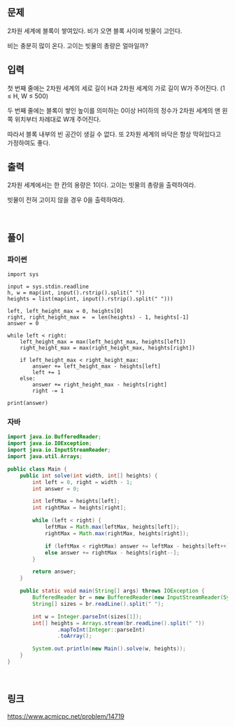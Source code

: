 ## 문제
2차원 세계에 블록이 쌓여있다. 비가 오면 블록 사이에 빗물이 고인다.

비는 충분히 많이 온다. 고이는 빗물의 총량은 얼마일까?

## 입력
첫 번째 줄에는 2차원 세계의 세로 길이 H과 2차원 세계의 가로 길이 W가 주어진다. (1 ≤ H, W ≤ 500)

두 번째 줄에는 블록이 쌓인 높이를 의미하는 0이상 H이하의 정수가 2차원 세계의 맨 왼쪽 위치부터 차례대로 W개 주어진다.

따라서 블록 내부의 빈 공간이 생길 수 없다. 또 2차원 세계의 바닥은 항상 막혀있다고 가정하여도 좋다.

## 출력
2차원 세계에서는 한 칸의 용량은 1이다. 고이는 빗물의 총량을 출력하여라.

빗물이 전혀 고이지 않을 경우 0을 출력하여라.

<br>

## 풀이
### 파이썬
```python3
import sys

input = sys.stdin.readline
h, w = map(int, input().rstrip().split(" "))
heights = list(map(int, input().rstrip().split(" ")))

left, left_height_max = 0, heights[0]
right, right_height_max =  = len(heights) - 1, heights[-1]
answer = 0

while left < right:
    left_height_max = max(left_height_max, heights[left])
    right_height_max = max(right_height_max, heights[right])

    if left_height_max < right_height_max:
        answer += left_height_max - heights[left]
        left += 1
    else:
        answer += right_height_max - heights[right]
        right -= 1

print(answer)
```

### 자바
```java
import java.io.BufferedReader;
import java.io.IOException;
import java.io.InputStreamReader;
import java.util.Arrays;

public class Main {
	public int solve(int width, int[] heights) {
		int left = 0, right = width - 1;
		int answer = 0;

		int leftMax = heights[left];
		int rightMax = heights[right];

		while (left < right) {
			leftMax = Math.max(leftMax, heights[left]);
			rightMax = Math.max(rightMax, heights[right]);

			if (leftMax < rightMax) answer += leftMax - heights[left++];
			else answer += rightMax - heights[right--];
		}

		return answer;
	}

	public static void main(String[] args) throws IOException {
		BufferedReader br = new BufferedReader(new InputStreamReader(System.in));
		String[] sizes = br.readLine().split(" ");

		int w = Integer.parseInt(sizes[1]);
		int[] heights = Arrays.stream(br.readLine().split(" "))
				.mapToInt(Integer::parseInt)
				.toArray();

		System.out.println(new Main().solve(w, heights));
	}
}
```

<br>

## 링크
https://www.acmicpc.net/problem/14719
